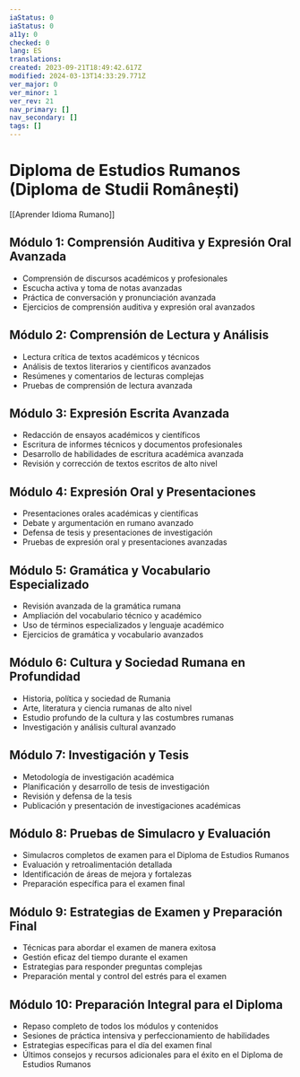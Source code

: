 ```yaml
---
iaStatus: 0
iaStatus: 0
a11y: 0
checked: 0
lang: ES
translations: 
created: 2023-09-21T18:49:42.617Z
modified: 2024-03-13T14:33:29.771Z
ver_major: 0
ver_minor: 1
ver_rev: 21
nav_primary: []
nav_secondary: []
tags: []
---
```

# Diploma de Estudios Rumanos (Diploma de Studii Românești)

[[Aprender Idioma Rumano]]

## Módulo 1: Comprensión Auditiva y Expresión Oral Avanzada

- Comprensión de discursos académicos y profesionales
- Escucha activa y toma de notas avanzadas
- Práctica de conversación y pronunciación avanzada
- Ejercicios de comprensión auditiva y expresión oral avanzados

## Módulo 2: Comprensión de Lectura y Análisis

- Lectura crítica de textos académicos y técnicos
- Análisis de textos literarios y científicos avanzados
- Resúmenes y comentarios de lecturas complejas
- Pruebas de comprensión de lectura avanzada

## Módulo 3: Expresión Escrita Avanzada

- Redacción de ensayos académicos y científicos
- Escritura de informes técnicos y documentos profesionales
- Desarrollo de habilidades de escritura académica avanzada
- Revisión y corrección de textos escritos de alto nivel

## Módulo 4: Expresión Oral y Presentaciones

- Presentaciones orales académicas y científicas
- Debate y argumentación en rumano avanzado
- Defensa de tesis y presentaciones de investigación
- Pruebas de expresión oral y presentaciones avanzadas

## Módulo 5: Gramática y Vocabulario Especializado

- Revisión avanzada de la gramática rumana
- Ampliación del vocabulario técnico y académico
- Uso de términos especializados y lenguaje académico
- Ejercicios de gramática y vocabulario avanzados

## Módulo 6: Cultura y Sociedad Rumana en Profundidad

- Historia, política y sociedad de Rumania
- Arte, literatura y ciencia rumanas de alto nivel
- Estudio profundo de la cultura y las costumbres rumanas
- Investigación y análisis cultural avanzado

## Módulo 7: Investigación y Tesis

- Metodología de investigación académica
- Planificación y desarrollo de tesis de investigación
- Revisión y defensa de la tesis
- Publicación y presentación de investigaciones académicas

## Módulo 8: Pruebas de Simulacro y Evaluación

- Simulacros completos de examen para el Diploma de Estudios Rumanos
- Evaluación y retroalimentación detallada
- Identificación de áreas de mejora y fortalezas
- Preparación específica para el examen final

## Módulo 9: Estrategias de Examen y Preparación Final

- Técnicas para abordar el examen de manera exitosa
- Gestión eficaz del tiempo durante el examen
- Estrategias para responder preguntas complejas
- Preparación mental y control del estrés para el examen

## Módulo 10: Preparación Integral para el Diploma

- Repaso completo de todos los módulos y contenidos
- Sesiones de práctica intensiva y perfeccionamiento de habilidades
- Estrategias específicas para el día del examen final
- Últimos consejos y recursos adicionales para el éxito en el Diploma de Estudios Rumanos

